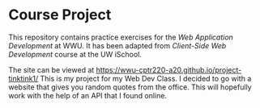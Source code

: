 # Course Project

This repository contains practice exercises for the _Web Application Development_ at WWU.
It has been adapted from _Client-Side Web Development_ course at the UW iSchool.

The site can be viewed at <https://wwu-cptr220-a20.github.io/project-tinktink1/>
This is my project for my Web Dev Class. I decided to go with a website that gives you random quotes from the office. This will hopefully work
with the help of an API that I found online.